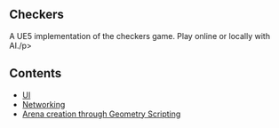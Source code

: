 <section class="section-title">
  <h1>Checkers</h1>
  <p>A UE5 implementation of the checkers game. Play online or locally with AI./p>
</section>

<section class="section-contents">
  <h2>Contents</h2>
  <ul>
    <li><a href="Documentation/UI.md">UI</a></li>
    <li><a href="Documentation/Networking.md">Networking</a></li>
    <li><a href="Documentation/Geometry.md">Arena creation through Geometry Scripting</a></li>
  </ul>
</section>
